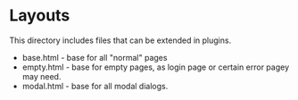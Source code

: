 # Layouts

This directory includes files that can be extended in plugins.

* base.html - base for all "normal" pages
* empty.html - base for empty pages, as login page or certain error pagey may need.
* modal.html - base for all modal dialogs.